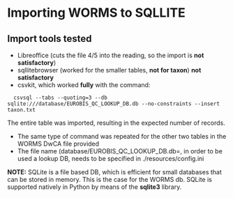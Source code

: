 # Importing WORMS to SQLLITE 

## Import tools tested  

* Libreoffice (cuts the file 4/5 into the reading, so the import is **not satisfactory**)
* sqllitebrowser (worked for the smaller tables, **not for taxon**) **not satisfactory**  
* csvkit, which worked **fully** with the command:  
```  
  csvsql --tabs --quoting=3 --db sqlite:///database/EUROBIS_QC_LOOKUP_DB.db --no-constraints --insert taxon.txt
```
The entire table was imported, resulting in the expected number of records. 

- The same type of command was repeated for the other two tables in the WORMS DwCA file provided 
- The file name (database/EUROBIS_QC_LOOKUP_DB.db=, in order to be used a lookup DB, needs to be specified in ./resources/config.ini    

**NOTE:**
SQLite is a file based DB, which is efficient for small databases that can be stored in memory. 
This is the case for the WORMS db. SQLite is supported natively in Python by means of the **sqlite3** library. 